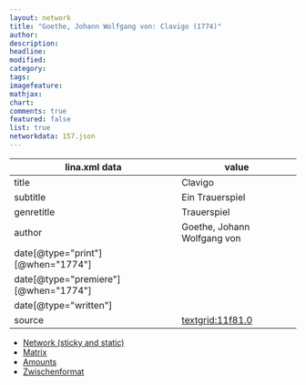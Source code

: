 ```yaml
---
layout: network
title: "Goethe, Johann Wolfgang von: Clavigo (1774)"
author:
description:
headline:
modified:
category:
tags:
imagefeature: 
mathjax: 
chart: 
comments: true
featured: false
list: true
networkdata: 157.json
---
```

lina.xml data  | value
------------- | -------------
title|Clavigo
subtitle|Ein Trauerspiel
genretitle|Trauerspiel
author|Goethe, Johann Wolfgang von
date[@type="print"][@when="1774"]|
date[@type="premiere"][@when="1774"]|
date[@type="written"]|
source|[textgrid:11f81.0](https://textgridlab.org/1.0/tgcrud-public/rest/textgrid:11f81.0/data)



* [Network (sticky and static)](/network157)
* [Matrix](/matrix157)
* [Amounts](/amounts157)
* [Zwischenformat](/lina157 )
